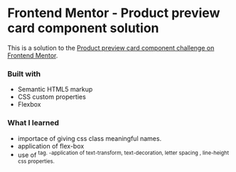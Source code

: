 # Frontend Mentor - Product preview card component solution

This is a solution to the [Product preview card component challenge on Frontend Mentor](https://www.frontendmentor.io/challenges/product-preview-card-component-GO7UmttRfa).

### Built with

- Semantic HTML5 markup
- CSS custom properties
- Flexbox 


### What I learned

- importace of giving css class meaningful names.
- application of flex-box
- use of <sup> tag.
-application of text-transform, text-decoration, letter spacing , line-height css properties.